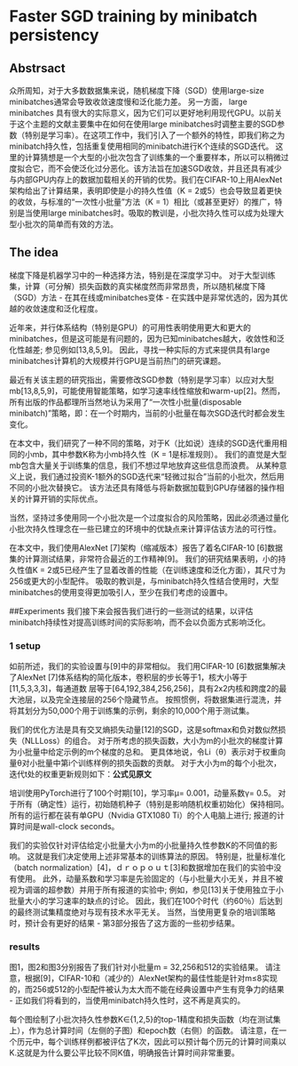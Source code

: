 # Faster SGD training by minibatch persistency
## Abstrsact
众所周知，对于大多数数据集来说，随机梯度下降（SGD）使用large-size minibatches通常会导致收敛速度慢和泛化能力差。 另一方面， large minibatches 具有很大的实际意义，因为它们可以更好地利用现代GPU。以前关于这个主题的文献主要集中在如何在使用large minibatches时调整主要的SGD参数（特别是学习率）。在这项工作中，我们引入了一个额外的特性，即我们称之为minibatch持久性，包括重复使用相同的minibatch进行K个连续的SGD迭代。 这里的计算猜想是一个大型的小批次包含了训练集的一个重要样本，所以可以稍微过度拟合它，而不会使泛化过分恶化。该方法旨在加速SGD收敛，并且还具有减少与内部GPU内存上的数据加载相关的开销的优势。我们在CIFAR-10上用AlexNet架构给出了计算结果，表明即使是小的持久性值（K = 2或5）也会导致显着更快的收敛，与标准的“一次性小批量”方法（K = 1）相比（或甚至更好）的推广，特别是当使用large minibatches时。吸取的教训是，小批次持久性可以成为处理大型小批次的简单而有效的方法。
## The idea
梯度下降是机器学习中的一种选择方法，特别是在深度学习中。 对于大型训练集，计算（可分解）损失函数的真实梯度然而非常昂贵，所以随机梯度下降（SGD）方法 - 在其在线或minibatches变体 - 在实践中是非常优选的，因为其优越的收敛速度和泛化程度。

近年来，并行体系结构（特别是GPU）的可用性表明使用更大和更大的minibatches，但是这可能是有问题的，因为已知minibatches越大，收敛性和泛化性越差; 参见例如[13,8,5,9]。 因此，寻找一种实际的方式来提供具有large minibatches计算机的大规模并行GPU是当前热门的研究课题。

最近有关该主题的研究指出，需要修改SGD参数（特别是学习率）以应对大型mb[13,8,5,9]，可能使用智能策略，如学习速率线性缩放和warm-up[2]。然而，所有出版的作品都理所当然地认为采用了“一次性小批量(disposable minibatch)”策略，即：在一个时期内，当前的小批量在每次SGD迭代时都会发生变化。

在本文中，我们研究了一种不同的策略，对于K（比如说）连续的SGD迭代重用相同的小mb，其中参数K称为小mb持久性（K = 1是标准规则）。 我们的直觉是大型mb包含大量关于训练集的信息，我们不想过早地放弃这些信息而浪费。 从某种意义上说，我们通过投资K-1额外的SGD迭代来“轻微过拟合”当前的小批次，然后用不同的小批次替换它。 该方法还具有降低与将新数据加载到GPU存储器的操作相关的计算开销的实际优点。

当然，坚持过多使用同一个小批次是一个过度拟合的风险策略，因此必须通过量化小批次持久性理念在一些已建立的环境中的优缺点来计算评估该方法的可行性。

在本文中，我们使用AlexNet [7]架构（缩减版本）报告了着名CIFAR-10 [6]数据集的计算测试结果，非常符合最近的工作精神[9]。 我们的研究结果表明，小的持久性值K = 2或5已经产生了显着改善的性能（在训练速度和泛化方面），其尺寸为256或更大的小型配件。 吸取的教训是，与minibatch持久性结合使用时，大型minibatches的使用变得更加吸引人，至少在我们考虑的设置中。

##Experiments
我们接下来会报告我们进行的一些测试的结果，以评估minibatch持续性对提高训练时间的实际影响，而不会以负面方式影响泛化。
### 1 setup
如前所述，我们的实验设置与[9]中的非常相似。 我们用CIFAR-10 [6]数据集解决了AlexNet [7]体系结构的简化版本，卷积层的步长等于1，核大小等于[11,5,3,3,3]，每通道数 层等于[64,192,384,256,256]，具有2x2内核和跨度2的最大池层，以及完全连接层的256个隐藏节点。 按照惯例，将数据集进行混洗，并将其划分为50,000个用于训练集的示例，剩余的10,000个用于测试集。

我们的优化方法是具有交叉熵损失动量[12]的SGD，这是softmax和负对数似然损失（NLLLoss）的组合。 对于所考虑的损失函数，大小为m的小批次的梯度计算为小批量中给定示例的m个梯度的总和。 更具体地说，令Li（θ）表示对于权重向量θ对小批量中第i个训练样例的损失函数的贡献。 对于大小为m的每个小批次，迭代t处的权重更新规则如下：**公式见原文**

培训使用PyTorch进行了100个时期[10]，学习率μ= 0.001，动量系数γ= 0.5。 对于所有（确定性）运行，初始随机种子（特别是影响随机权重初始化）保持相同。
所有的运行都在装有单GPU（Nvidia GTX1080 Ti）的个人电脑上进行; 报道的计算时间是wall-clock seconds。

我们的实验仅针对评估给定小批量大小为m的小批量持久性参数K的不同值的影响。 这就是我们决定使用上述非常基本的训练算法的原因。 特别是，批量标准化（batch normalization）[4]，ｄｒｏｐｏｕｔ[3]和数据增加在我们的实验中没有使用。 此外，动量系数和学习率是先验固定的（与小批量大小无关，并且不被视为调谐的超参数）并用于所有报道的实验中; 例如，参见[13]关于使用独立于小批量大小的学习速率的缺点的讨论。 因此，我们在100个时代（约60％）后达到的最终测试集精度绝对与现有技术水平无关。 当然，当使用更复杂的培训策略时，预计会有更好的结果 - 第3部分报告了这方面的一些初步结果。
### results
图1，图2和图3分别报告了我们针对小批量m = 32,256和512的实验结果。 请注意，根据[9]，CIFAR-10和（减少的）AlexNet架构的最佳性能是针对m≤8实现的，而256或512的小型配件被认为太大而不能在经典设置中产生有竞争力的结果 - 正如我们将看到的，当使用minibatch持久性时，这不再是真实的。

每个图绘制了小批次持久性参数K∈{1,2,5}的top-1精度和损失函数（均在测试集上），作为总计算时间（左侧的子图）和epoch数（右侧）的函数。 请注意，在一个历元中，每个训练样例都被评估了K次，因此可以预计每个历元的计算时间乘以K.这就是为什么要公平比较不同K值，明确报告计算时间非常重要。
